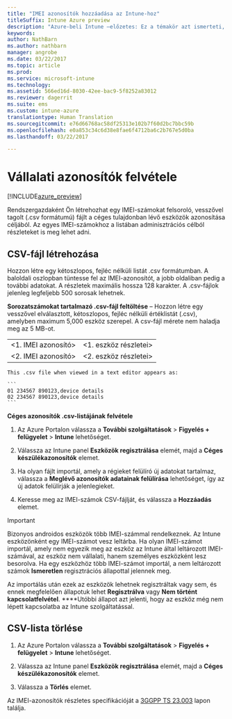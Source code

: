 ```yaml
---
title: "IMEI azonosítók hozzáadása az Intune-hoz"
titleSuffix: Intune Azure preview
description: "Azure-beli Intune –előzetes: Ez a témakör azt ismerteti, hogyan lehet céges azonosítókat (IMEI-számokat) felvenni a Microsoft Intune-ba. "
keywords: 
author: NathBarn
ms.author: nathbarn
manager: angrobe
ms.date: 03/22/2017
ms.topic: article
ms.prod: 
ms.service: microsoft-intune
ms.technology: 
ms.assetid: 566ed16d-8030-42ee-bac9-5f8252a83012
ms.reviewer: dagerrit
ms.suite: ems
ms.custom: intune-azure
translationtype: Human Translation
ms.sourcegitcommit: e76d66768ac58df25313e102b7f60d2bc7bbc59b
ms.openlocfilehash: e0a853c34c6d38e8fae6f4712ba6c2b767e5d0ba
ms.lasthandoff: 03/22/2017

---
```


# <a name="add-corporate-identifiers"></a>Vállalati azonosítók felvétele

[!INCLUDE[azure_preview](../includes/azure_preview.md)]

Rendszergazdaként Ön létrehozhat egy IMEI-számokat felsoroló, vesszővel tagolt (.csv formátumú) fájlt a céges tulajdonban lévő eszközök azonosítása céljából. Az egyes IMEI-számokhoz a listában adminisztrációs célból részleteket is meg lehet adni.

## <a name="create-a-csv-file"></a>CSV-fájl létrehozása
Hozzon létre egy kétoszlopos, fejléc nélküli listát .csv formátumban. A baloldali oszlopban tüntesse fel az IMEI-azonosítót, a jobb oldaliban pedig a további adatokat. A részletek maximális hossza 128 karakter. A .csv-fájlok jelenleg legfeljebb 500 sorosak lehetnek.

**Sorozatszámokat tartalmazó .csv-fájl feltöltése** – Hozzon létre egy vesszővel elválasztott, kétoszlopos, fejléc nélküli értéklistát (.csv), amelyben maximum 5,000 eszköz szerepel. A csv-fájl mérete nem haladja meg az 5 MB-ot.

|||
|-|-|
|&lt;1. IMEI azonosító&gt;|&lt;1. eszköz részletei&gt;|
|&lt;2. IMEI azonosító&gt;|&lt;2. eszköz részletei&gt;|

    This .csv file when viewed in a text editor appears as:

    ```
    01 234567 890123,device details
    02 234567 890123,device details
    ```

**Céges azonosítók .csv-listájának felvétele**

1. Az Azure Portalon válassza a **További szolgáltatások** > **Figyelés + felügyelet** > **Intune** lehetőséget.

2. Válassza az Intune panel **Eszközök regisztrálása** elemét, majd a **Céges készülékazonosítók** elemet.

3. Ha olyan fájlt importál, amely a régieket felülíró új adatokat tartalmaz, válassza a **Meglévő azonosítók adatainak felülírása** lehetőséget, így az új adatok felülírják a jelenlegieket.

4. Keresse meg az IMEI-számok CSV-fájlját, és válassza a **Hozzáadás** elemet.

> [!IMPORTANT]
> Bizonyos androidos eszközök több IMEI-számmal rendelkeznek. Az Intune eszközönként egy IMEI-számot vesz leltárba. Ha olyan IMEI-számot importál, amely nem egyezik meg az eszköz az Intune által leltározott IMEI-számával, az eszköz nem vállalati, hanem személyes eszközként lesz besorolva. Ha egy eszközhöz több IMEI-számot importál, a nem leltározott számok **Ismeretlen** regisztrációs állapottal jelennek meg.

Az importálás után ezek az eszközök lehetnek regisztráltak vagy sem, és ennek megfelelően állapotuk lehet **Regisztrálva** vagy **Nem történt kapcsolatfelvétel**. ****Utóbbi állapot azt jelenti, hogy az eszköz még nem lépett kapcsolatba az Intune szolgáltatással.

## <a name="delete-a-csv-list"></a>CSV-lista törlése

1. Az Azure Portalon válassza a **További szolgáltatások** > **Figyelés + felügyelet** > **Intune** lehetőséget.

2. Válassza az Intune panel **Eszközök regisztrálása** elemét, majd a **Céges készülékazonosítók** elemet.

3. Válassza a **Törlés** elemet.

Az IMEI-azonosítók részletes specifikációját a [3GGPP TS 23.003](https://portal.3gpp.org/desktopmodules/Specifications/SpecificationDetails.aspx?specificationId=729) lapon találja.


